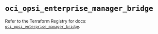 # `oci_opsi_enterprise_manager_bridge`

Refer to the Terraform Registry for docs: [`oci_opsi_enterprise_manager_bridge`](https://registry.terraform.io/providers/hashicorp/oci/7.19.0/docs/resources/opsi_enterprise_manager_bridge).
